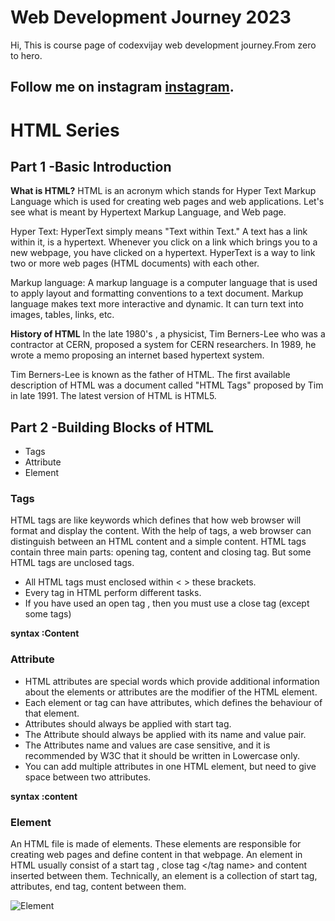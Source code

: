 # Web Development Journey 2023
Hi, This is course page of codexvijay web development journey.From zero to hero.
## Follow me on instagram [instagram](https://www.instagram.com/codexvijay).

# HTML Series

## Part 1 -Basic Introduction
 **What is HTML?**
HTML is an acronym which stands for Hyper Text Markup Language which is used for creating web pages and web applications. Let's see what is meant by Hypertext Markup Language, and Web page.

Hyper Text: HyperText simply means "Text within Text." A text has a link within it, is a hypertext. Whenever you click on a link which brings you to a new webpage, you have clicked on a hypertext. HyperText is a way to link two or more web pages (HTML documents) with each other.

Markup language: A markup language is a computer language that is used to apply layout and formatting conventions to a text document. Markup language makes text more interactive and dynamic. It can turn text into images, tables, links, etc.

**History of HTML**
In the late 1980's , a physicist, Tim Berners-Lee who was a contractor at CERN, proposed a system for CERN researchers. In 1989, he wrote a memo proposing an internet based hypertext system.

Tim Berners-Lee is known as the father of HTML. The first available description of HTML was a document called "HTML Tags" proposed by Tim in late 1991. The latest version of HTML is HTML5.

## Part 2 -Building Blocks of HTML
* Tags
* Attribute
* Element

### Tags
HTML tags are like keywords which defines that how web browser will format and display the content. With the help of tags, a web browser can distinguish between an HTML content and a simple content. HTML tags contain three main parts: opening tag, content and closing tag. But some HTML tags are unclosed tags.

* All HTML tags must enclosed within < > these brackets.
* Every tag in HTML perform different tasks.
* If you have used an open tag <tag>, then you must use a close tag </tag> (except some tags)

**syntax :<tag>Content</tag>**

### Attribute
* HTML attributes are special words which provide additional information about the elements or attributes are the modifier of the HTML element.
* Each element or tag can have attributes, which defines the behaviour of that element.
* Attributes should always be applied with start tag.
* The Attribute should always be applied with its name and value pair.
* The Attributes name and values are case sensitive, and it is recommended by W3C that it should be written in Lowercase only.
* You can add multiple attributes in one HTML element, but need to give space between two attributes.

**syntax :<tag attribute_name="value">content</tag>**

### Element
An HTML file is made of elements. These elements are responsible for creating web pages and define content in that webpage. An element in HTML usually consist of a start tag <tag name>, close tag </tag name> and content inserted between them. Technically, an element is a collection of start tag, attributes, end tag, content between them.

![Element](https://static.javatpoint.com/htmlpages/images/html-building-blocks.png)
